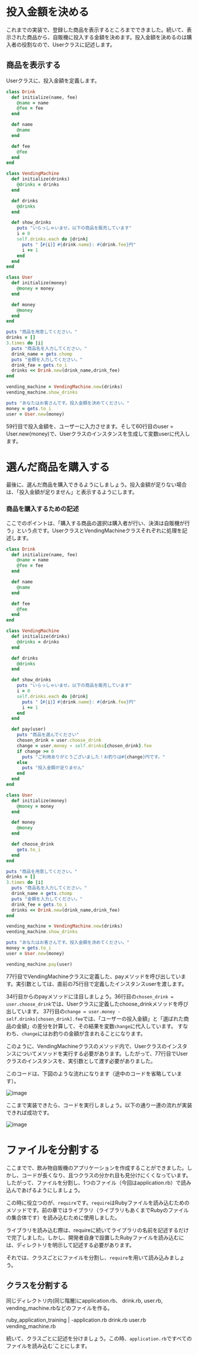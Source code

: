# 投入金額を決める

これまでの実装で、登録した商品を表示するところまでできました。続いて、表示された商品から、自販機に投入する金額を決めます。投入金額を決めるのは購入者の役割なので、Userクラスに記述します。

##  商品を表示する

Userクラスに、投入金額を定義します。

```ruby:ruby_application_training/application.rb
class Drink
  def initialize(name, fee)
    @name = name
    @fee = fee
  end

  def name
    @name
  end

  def fee
    @fee
  end
end

class VendingMachine
  def initialize(drinks)
    @drinks = drinks
  end

  def drinks
    @drinks
  end

  def show_drinks
    puts "いらっしゃいませ。以下の商品を販売しています"
    i = 0
    self.drinks.each do |drink|
      puts "【#{i}】#{drink.name}: #{drink.fee}円"
      i += 1
    end
  end
end

class User
  def initialize(money)
    @money = money
  end

  def money
    @money
  end
end

puts "商品を用意してください。"
drinks = []
3.times do |i|
  puts "商品名を入力してください。"
  drink_name = gets.chomp
  puts "金額を入力してください。"
  drink_fee = gets.to_i
  drinks << Drink.new(drink_name,drink_fee)
end

vending_machine = VendingMachine.new(drinks)
vending_machine.show_drinks

puts "あなたはお客さんです。投入金額を決めてください。"
money = gets.to_i
user = User.new(money)
```

59行目で投入金額を、ユーザーに入力させます。そして60行目のuser = User.new(money)で、Userクラスのインスタンスを生成して変数userに代入します。


# 選んだ商品を購入する

最後に、選んだ商品を購入できるようにしましょう。投入金額が足りない場合は、「投入金額が足りません」と表示するようにします。

###  商品を購入するための記述

ここでのポイントは、「購入する商品の選択は購入者が行い、決済は自販機が行う」という点です。UserクラスとVendingMachineクラスそれぞれに処理を記述します。

```ruby:ruby_application_training/application.rb
class Drink
  def initialize(name, fee)
    @name = name
    @fee = fee
  end

  def name
    @name
  end

  def fee
    @fee
  end
end

class VendingMachine
  def initialize(drinks)
    @drinks = drinks
  end

  def drinks
    @drinks
  end

  def show_drinks
    puts "いらっしゃいませ。以下の商品を販売しています"
    i = 0
    self.drinks.each do |drink|
      puts "【#{i}】#{drink.name}: #{drink.fee}円"
      i += 1
    end
  end

  def pay(user)
    puts "商品を選んでください"
    chosen_drink = user.choose_drink
    change = user.money - self.drinks[chosen_drink].fee
    if change >= 0
      puts "ご利用ありがとうございました！お釣りは#{change}円です。"
    else
      puts "投入金額が足りません"
    end
  end
end

class User
  def initialize(money)
    @money = money
  end

  def money
    @money
  end

  def choose_drink
    gets.to_i
  end
end

puts "商品を用意してください。"
drinks = []
3.times do |i|
  puts "商品名を入力してください。"
  drink_name = gets.chomp
  puts "金額を入力してください。"
  drink_fee = gets.to_i
  drinks << Drink.new(drink_name,drink_fee)
end

vending_machine = VendingMachine.new(drinks)
vending_machine.show_drinks

puts "あなたはお客さんです。投入金額を決めてください。"
money = gets.to_i
user = User.new(money)

vending_machine.pay(user)
```

77行目でVendingMachineクラスに定義した、payメソッドを呼び出しています。実引数としては、直前の75行目で定義したインスタンスuserを渡します。

34行目からのpayメソッドに注目しましょう。36行目の`chosen_drink = user.choose_drink`では、Userクラスに定義したchoose_drinkメソッドを呼び出しています。
37行目の`change = user.money - self.drinks[chosen_drink].fee`では、「ユーザーの投入金額」と「選ばれた商品の金額」の差分を計算して、その結果を変数`change`に代入しています。
すなわち、`change`にはお釣りの金額が含まれることになります。

このように、VendingMachineクラスのメソッド内で、Userクラスのインスタンスについてメソッドを実行する必要があります。したがって、77行目でUserクラスのインスタンスを、実引数として渡す必要がありました。

このコードは、下図のような流れになります（途中のコードを省略しています）。

![image](https://github.com/koharayuki/til/assets/132040884/a6714386-47c6-49ad-921c-7ef870baef21)

ここまで実装できたら、コードを実行しましょう。以下の通り一連の流れが実装できれば成功です。

![image](https://github.com/koharayuki/til/assets/132040884/bcda2d79-1867-4fe8-a762-ae9201b1a3d6)

# ファイルを分割する

ここまでで、飲み物自販機のアプリケーションを作成することができました。しかし、コードが長くなり、且つクラスの分かれ目も見分けにくくなっています。
したがって、ファイルを分割し、1つのファイル（今回はapplication.rb）で読み込んであげるようにしましょう。

この時に役立つのが、`require`です。`require`はRubyファイルを読み込むためのメソッドです。前の章ではライブラリ（ライブラリもあくまでRubyのファイルの集合体です）を読み込むために使用しました。

ライブラリを読み込む際は、requireに続いてライブラリの名前を記述するだけで完了しました。しかし、開発者自身で設置したRubyファイルを読み込むには、ディレクトリを明示して記述する必要があります。

それでは、クラスごとにファイルを分割し、`require`を用いて読み込みましょう。

## クラスを分割する

同じディレクトリ内(同じ階層)にapplication.rb、 drink.rb, user.rb, vending_machine.rbなどのファイルを作る。

 ruby_application_training
 |
 -application.rb
 drink.rb
 user.rb
 vending_machine.rb


続いて、クラスごとに記述を分けましょう。この時、`application.rb`ですべてのファイルを読み込む`ことにします。












